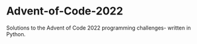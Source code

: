 # Advent-of-Code-2022
Solutions to the Advent of Code 2022 programming challenges- written in Python.
